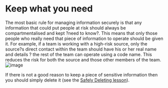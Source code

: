 [Title]: # (Keep what you need)
[Difficulty]: # (Beginner)
[Order]: # (0)

# Keep what you need

The most basic rule for managing information securely is that any information that could put people at risk should always be compartmentalised and kept ?need to know?. This means that only those people who really need that piece of information to operate should be given it. For example, if a team is working with a high-risk source, only the source?s direct contact within the team should have his or her real name and details ? the rest of the team can operate using a code name. This reduces the risk for both the source and those other members of the team.
![image](managing_information1.png)

If there is not a good reason to keep a piece of sensitive information then you should simply delete it (see the [Safely Deleting lesson](umbrella://lesson/safely-deleting)).